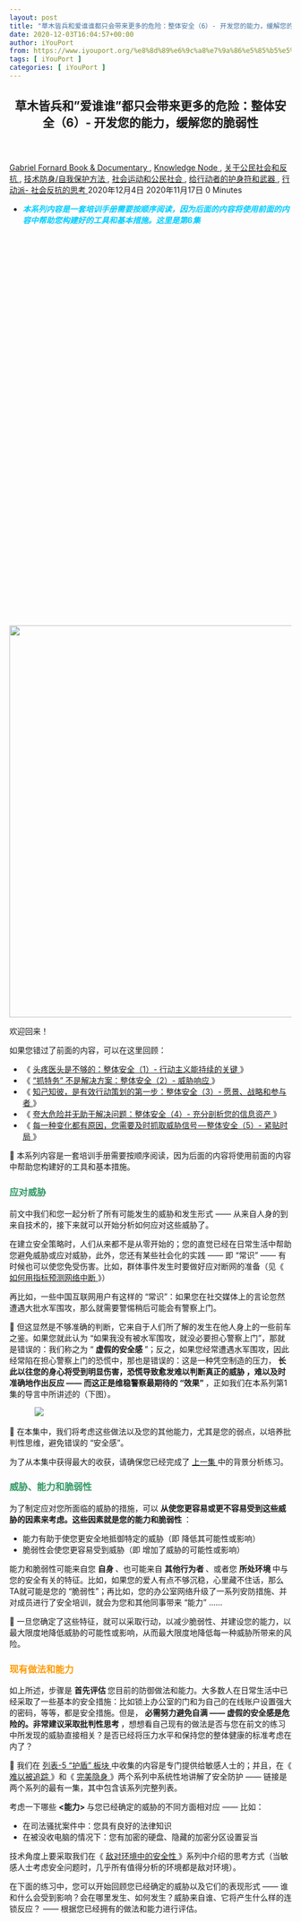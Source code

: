 ```yaml
---
layout: post
title: "草木皆兵和爱谁谁都只会带来更多的危险：整体安全（6）- 开发您的能力，缓解您的脆弱性 - iYouPort"
date: 2020-12-03T16:04:57+00:00
author: iYouPort
from: https://www.iyouport.org/%e8%8d%89%e6%9c%a8%e7%9a%86%e5%85%b5%e5%92%8c%e7%88%b1%e8%b0%81%e8%b0%81%e9%83%bd%e5%8f%aa%e4%bc%9a%e5%b8%a6%e6%9d%a5%e6%9b%b4%e5%a4%9a%e7%9a%84%e5%8d%b1%e9%99%a9%ef%bc%9a%e6%95%b4%e4%bd%93/
tags: [ iYouPort ]
categories: [ iYouPort ]
---
```


<article class="post-15431 post type-post status-publish format-standard has-post-thumbnail hentry category-book-documentary category-knowledge-node category-45 category-54 category-32 category-67 category-33 tag-activism tag-capacities tag-holistic-security tag-information tag-protest tag-resist tag-security tag-self-defense tag-threats tag-vulnerabilities" id="post-15431">
 <header class="entry-header">
  <h1 class="entry-title">
   草木皆兵和”爱谁谁”都只会带来更多的危险：整体安全（6）- 开发您的能力，缓解您的脆弱性
  </h1>
 </header>
 <div class="entry-meta">
  <span class="byline">
   <a href="https://www.iyouport.org/author/gabrielfornard/" rel="author" title="由Gabriel Fornard发布">
    Gabriel Fornard
   </a>
  </span>
  <span class="cat-links">
   <a href="https://www.iyouport.org/category/book-documentary/" rel="category tag">
    Book &amp; Documentary
   </a>
   ,
   <a href="https://www.iyouport.org/category/knowledge-node/" rel="category tag">
    Knowledge Node
   </a>
   ,
   <a href="https://www.iyouport.org/category/%e5%85%b3%e4%ba%8e%e5%85%ac%e6%b0%91%e7%a4%be%e4%bc%9a%e5%92%8c%e5%8f%8d%e6%8a%97/" rel="category tag">
    关于公民社会和反抗
   </a>
   ,
   <a href="https://www.iyouport.org/category/%e6%8a%80%e6%9c%af%e9%98%b2%e8%ba%ab-%e8%87%aa%e6%88%91%e4%bf%9d%e6%8a%a4%e6%96%b9%e6%b3%95/" rel="category tag">
    技术防身/自我保护方法
   </a>
   ,
   <a href="https://www.iyouport.org/category/%e7%a4%be%e4%bc%9a%e8%bf%90%e5%8a%a8%e5%92%8c%e5%85%ac%e6%b0%91%e7%a4%be%e4%bc%9a/" rel="category tag">
    社会运动和公民社会
   </a>
   ,
   <a href="https://www.iyouport.org/category/%e7%bb%99%e8%a1%8c%e5%8a%a8%e8%80%85%e7%9a%84%e6%8a%a4%e8%ba%ab%e7%ac%a6%e5%92%8c%e6%ad%a6%e5%99%a8/" rel="category tag">
    给行动者的护身符和武器
   </a>
   ,
   <a href="https://www.iyouport.org/category/%e8%a1%8c%e5%8a%a8%e6%b4%be-%e7%a4%be%e4%bc%9a%e5%8f%8d%e6%8a%97%e7%9a%84%e6%80%9d%e8%80%83/" rel="category tag">
    行动派- 社会反抗的思考
   </a>
  </span>
  <span class="published-on">
   <time class="entry-date published" datetime="2020-12-04T00:04:57+08:00">
    2020年12月4日
   </time>
   <time class="updated" datetime="2020-11-17T23:55:20+08:00">
    2020年11月17日
   </time>
  </span>
  <span class="word-count">
   0 Minutes
  </span>
 </div>
 <div class="entry-content">
  <ul>
   <li class="graf graf--p">
    <span style="color: #00ccff;">
     <em>
      <strong>
       本系列内容是一套培训手册需要按顺序阅读，因为后面的内容将使用前面的内容中帮助您构建好的工具和基本措施。这里是第6集
      </strong>
     </em>
    </span>
   </li>
  </ul>
  <p>
   <img alt="" class="aligncenter size-full wp-image-15432 jetpack-lazy-image" data-lazy-sizes="(max-width: 1050px) 100vw, 1050px" data-lazy-src="https://i1.wp.com/www.iyouport.org/wp-content/uploads/2020/11/1-1.jpeg?resize=1050%2C700&amp;is-pending-load=1#038;ssl=1" data-lazy-srcset="https://i1.wp.com/www.iyouport.org/wp-content/uploads/2020/11/1-1.jpeg?w=1050&amp;ssl=1 1050w, https://i1.wp.com/www.iyouport.org/wp-content/uploads/2020/11/1-1.jpeg?resize=300%2C200&amp;ssl=1 300w, https://i1.wp.com/www.iyouport.org/wp-content/uploads/2020/11/1-1.jpeg?resize=1024%2C683&amp;ssl=1 1024w, https://i1.wp.com/www.iyouport.org/wp-content/uploads/2020/11/1-1.jpeg?resize=768%2C512&amp;ssl=1 768w, https://i1.wp.com/www.iyouport.org/wp-content/uploads/2020/11/1-1.jpeg?resize=272%2C182&amp;ssl=1 272w" data-recalc-dims="1" height="700" src="https://i1.wp.com/www.iyouport.org/wp-content/uploads/2020/11/1-1.jpeg?resize=1050%2C700&amp;ssl=1" srcset="data:image/gif;base64,R0lGODlhAQABAIAAAAAAAP///yH5BAEAAAAALAAAAAABAAEAAAIBRAA7" width="1050"/>
   <noscript>
    <img alt="" class="aligncenter size-full wp-image-15432" data-recalc-dims="1" height="700" sizes="(max-width: 1050px) 100vw, 1050px" src="https://i1.wp.com/www.iyouport.org/wp-content/uploads/2020/11/1-1.jpeg?resize=1050%2C700&amp;ssl=1" srcset="https://i1.wp.com/www.iyouport.org/wp-content/uploads/2020/11/1-1.jpeg?w=1050&amp;ssl=1 1050w, https://i1.wp.com/www.iyouport.org/wp-content/uploads/2020/11/1-1.jpeg?resize=300%2C200&amp;ssl=1 300w, https://i1.wp.com/www.iyouport.org/wp-content/uploads/2020/11/1-1.jpeg?resize=1024%2C683&amp;ssl=1 1024w, https://i1.wp.com/www.iyouport.org/wp-content/uploads/2020/11/1-1.jpeg?resize=768%2C512&amp;ssl=1 768w, https://i1.wp.com/www.iyouport.org/wp-content/uploads/2020/11/1-1.jpeg?resize=272%2C182&amp;ssl=1 272w" width="1050"/>
   </noscript>
  </p>
  <p class="graf graf--p">
   欢迎回来！
  </p>
  <p class="graf graf--p">
   如果您错过了前面的内容，可以在这里回顾：
  </p>
  <ul class="postList">
   <li class="graf graf--li">
    《
    <a class="markup--anchor markup--li-anchor" data-href="https://www.iyouport.org/%e5%a4%b4%e7%96%bc%e5%8c%bb%e5%a4%b4%e6%98%af%e4%b8%8d%e5%a4%9f%e7%9a%84%ef%bc%9a%e6%95%b4%e4%bd%93%e5%ae%89%e5%85%a8%ef%bc%881%ef%bc%89-%e8%a1%8c%e5%8a%a8%e4%b8%bb%e4%b9%89%e8%83%bd%e6%8c%81/" href="https://www.iyouport.org/%e5%a4%b4%e7%96%bc%e5%8c%bb%e5%a4%b4%e6%98%af%e4%b8%8d%e5%a4%9f%e7%9a%84%ef%bc%9a%e6%95%b4%e4%bd%93%e5%ae%89%e5%85%a8%ef%bc%881%ef%bc%89-%e8%a1%8c%e5%8a%a8%e4%b8%bb%e4%b9%89%e8%83%bd%e6%8c%81/" rel="noopener noreferrer" target="_blank">
     头疼医头是不够的：整体安全（1）- 行动主义能持续的关键
    </a>
    》
   </li>
   <li class="graf graf--li">
    《
    <a class="markup--anchor markup--li-anchor" data-href="https://www.iyouport.org/%e6%8a%93%e7%89%b9%e5%8a%a1-%e4%b8%8d%e6%98%af%e8%a7%a3%e5%86%b3%e6%96%b9%e6%a1%88%ef%bc%9a%e6%95%b4%e4%bd%93%e5%ae%89%e5%85%a8%ef%bc%882%ef%bc%89-%e5%a8%81%e8%83%81%e5%93%8d%e5%ba%94/" href="https://www.iyouport.org/%e6%8a%93%e7%89%b9%e5%8a%a1-%e4%b8%8d%e6%98%af%e8%a7%a3%e5%86%b3%e6%96%b9%e6%a1%88%ef%bc%9a%e6%95%b4%e4%bd%93%e5%ae%89%e5%85%a8%ef%bc%882%ef%bc%89-%e5%a8%81%e8%83%81%e5%93%8d%e5%ba%94/" rel="noopener noreferrer" target="_blank">
     “抓特务” 不是解决方案：整体安全（2）- 威胁响应
    </a>
    》
   </li>
   <li class="graf graf--li">
    《
    <a class="markup--anchor markup--li-anchor" data-href="https://www.iyouport.org/%e7%9f%a5%e5%b7%b1%e7%9f%a5%e5%bd%bc%ef%bc%8c%e6%98%af%e6%9c%89%e6%95%88%e8%a1%8c%e5%8a%a8%e7%ad%96%e5%88%92%e7%9a%84%e7%ac%ac%e4%b8%80%e6%ad%a5%ef%bc%9a%e6%95%b4%e4%bd%93%e5%ae%89%e5%85%a8%ef%bc%883/" href="https://www.iyouport.org/%e7%9f%a5%e5%b7%b1%e7%9f%a5%e5%bd%bc%ef%bc%8c%e6%98%af%e6%9c%89%e6%95%88%e8%a1%8c%e5%8a%a8%e7%ad%96%e5%88%92%e7%9a%84%e7%ac%ac%e4%b8%80%e6%ad%a5%ef%bc%9a%e6%95%b4%e4%bd%93%e5%ae%89%e5%85%a8%ef%bc%883/" rel="noopener noreferrer" target="_blank">
     知己知彼，是有效行动策划的第一步：整体安全（3）- 愿景、战略和参与者
    </a>
    》
   </li>
   <li class="graf graf--li">
    《
    <a class="markup--anchor markup--li-anchor" data-href="https://www.iyouport.org/%e5%a4%b8%e5%a4%a7%e5%8d%b1%e9%99%a9%e5%b9%b6%e6%97%a0%e5%8a%a9%e4%ba%8e%e8%a7%a3%e5%86%b3%e9%97%ae%e9%a2%98%ef%bc%9a%e6%95%b4%e4%bd%93%e5%ae%89%e5%85%a8%ef%bc%884%ef%bc%89-%e5%85%85%e5%88%86/" href="https://www.iyouport.org/%e5%a4%b8%e5%a4%a7%e5%8d%b1%e9%99%a9%e5%b9%b6%e6%97%a0%e5%8a%a9%e4%ba%8e%e8%a7%a3%e5%86%b3%e9%97%ae%e9%a2%98%ef%bc%9a%e6%95%b4%e4%bd%93%e5%ae%89%e5%85%a8%ef%bc%884%ef%bc%89-%e5%85%85%e5%88%86/" rel="noopener noreferrer" target="_blank">
     夸大危险并无助于解决问题：整体安全（4）- 充分剖析您的信息资产
    </a>
    》
   </li>
   <li class="graf graf--li">
    《
    <a class="markup--anchor markup--li-anchor" data-href="https://www.iyouport.org/%e6%af%8f%e4%b8%80%e7%a7%8d%e5%8f%98%e5%8c%96%e9%83%bd%e6%9c%89%e5%8e%9f%e5%9b%a0%ef%bc%8c%e6%82%a8%e9%9c%80%e8%a6%81%e5%8f%8a%e6%97%b6%e6%8a%93%e5%8f%96%e5%a8%81%e8%83%81%e4%bf%a1%e5%8f%b7/" href="https://www.iyouport.org/%e6%af%8f%e4%b8%80%e7%a7%8d%e5%8f%98%e5%8c%96%e9%83%bd%e6%9c%89%e5%8e%9f%e5%9b%a0%ef%bc%8c%e6%82%a8%e9%9c%80%e8%a6%81%e5%8f%8a%e6%97%b6%e6%8a%93%e5%8f%96%e5%a8%81%e8%83%81%e4%bf%a1%e5%8f%b7/" rel="noopener noreferrer" target="_blank">
     每一种变化都有原因，您需要及时抓取威胁信号 — 整体安全（5）- 紧贴时局
    </a>
    》
   </li>
  </ul>
  <p class="graf graf--p">
   📌 本系列内容是一套培训手册需要按顺序阅读，因为后面的内容将使用前面的内容中帮助您构建好的工具和基本措施。
  </p>
  <h3 class="graf graf--p">
   <span style="color: #339966;">
    <strong class="markup--strong markup--p-strong">
     应对威胁
    </strong>
   </span>
  </h3>
  <p class="graf graf--p">
   前文中我们和您一起分析了所有可能发生的威胁和发生形式 —— 从来自人身的到来自技术的，接下来就可以开始分析如何应对这些威胁了。
  </p>
  <p class="graf graf--p">
   在建立安全策略时，人们从来都不是从零开始的；您的直觉已经在日常生活中帮助您避免威胁或应对威胁，此外，您还有某些社会化的实践 —— 即 “常识” —— 有时候也可以使您免受伤害。比如，群体事件发生时要做好应对断网的准备（见《
   <a class="markup--anchor markup--p-anchor" data-href="https://www.iyouport.org/%e5%a6%82%e4%bd%95%e7%94%a8%e6%8c%87%e6%a0%87%e9%a2%84%e6%b5%8b%e4%ba%92%e8%81%94%e7%bd%91%e4%b8%ad%e6%96%ad%ef%bc%9f%e4%b8%80%e6%97%a6%e6%96%ad%e7%bd%91%e8%bf%98%e5%8f%af%e4%bb%a5%e6%80%8e%e4%b9%88/" href="https://www.iyouport.org/%e5%a6%82%e4%bd%95%e7%94%a8%e6%8c%87%e6%a0%87%e9%a2%84%e6%b5%8b%e4%ba%92%e8%81%94%e7%bd%91%e4%b8%ad%e6%96%ad%ef%bc%9f%e4%b8%80%e6%97%a6%e6%96%ad%e7%bd%91%e8%bf%98%e5%8f%af%e4%bb%a5%e6%80%8e%e4%b9%88/" rel="noopener noreferrer" target="_blank">
    如何用指标预测网络中断
   </a>
   》）
  </p>
  <p class="graf graf--p">
   再比如，一些中国互联网用户有这样的 “常识”：如果您在社交媒体上的言论忽然遭遇大批水军围攻，那么就需要警惕稍后可能会有警察上门。
  </p>
  <p class="graf graf--p">
   📌 但这显然是不够准确的判断，它来自于人们所了解的发生在他人身上的一些前车之鉴。如果您就此认为 “如果我没有被水军围攻，就没必要担心警察上门”，那就是错误的：我们称之为 “
   <strong class="markup--strong markup--p-strong">
    虚假的安全感
   </strong>
   ”；反之，如果您经常遭遇水军围攻，因此经常陷在担心警察上门的恐慌中，那也是错误的：这是一种凭空制造的压力，
   <strong class="markup--strong markup--p-strong">
    长此以往您的身心将受到明显伤害，恐慌导致愈发难以判断真正的威胁 ，难以及时准确地作出反应 —— 而这正是维稳警察最期待的 “效果”
   </strong>
   ，正如我们在本系列第1集的导言中所讲述的（下图）。
  </p>
  <figure class="graf graf--figure">
   <img class="graf-image aligncenter jetpack-lazy-image" data-height="1136" data-image-id="1*aGylo58UtNCpTeUz8H9SMg.png" data-lazy-src="https://i2.wp.com/cdn-images-1.medium.com/max/1067/1*aGylo58UtNCpTeUz8H9SMg.png?w=1100&amp;is-pending-load=1#038;ssl=1" data-recalc-dims="1" data-width="1252" src="https://i2.wp.com/cdn-images-1.medium.com/max/1067/1*aGylo58UtNCpTeUz8H9SMg.png?w=1100&amp;ssl=1" srcset="data:image/gif;base64,R0lGODlhAQABAIAAAAAAAP///yH5BAEAAAAALAAAAAABAAEAAAIBRAA7"/>
   <noscript>
    <img class="graf-image aligncenter" data-height="1136" data-image-id="1*aGylo58UtNCpTeUz8H9SMg.png" data-recalc-dims="1" data-width="1252" src="https://i2.wp.com/cdn-images-1.medium.com/max/1067/1*aGylo58UtNCpTeUz8H9SMg.png?w=1100&amp;ssl=1"/>
   </noscript>
  </figure>
  <p class="graf graf--p">
   📌 在本集中，我们将考虑这些做法以及您的其他能力，尤其是您的弱点，以培养批判性思维，避免错误的 “安全感”。
  </p>
  <p class="graf graf--p">
   为了从本集中获得最大的收获，请确保您已经完成了
   <a class="markup--anchor markup--p-anchor" data-href="https://www.iyouport.org/%e6%af%8f%e4%b8%80%e7%a7%8d%e5%8f%98%e5%8c%96%e9%83%bd%e6%9c%89%e5%8e%9f%e5%9b%a0%ef%bc%8c%e6%82%a8%e9%9c%80%e8%a6%81%e5%8f%8a%e6%97%b6%e6%8a%93%e5%8f%96%e5%a8%81%e8%83%81%e4%bf%a1%e5%8f%b7/" href="https://www.iyouport.org/%e6%af%8f%e4%b8%80%e7%a7%8d%e5%8f%98%e5%8c%96%e9%83%bd%e6%9c%89%e5%8e%9f%e5%9b%a0%ef%bc%8c%e6%82%a8%e9%9c%80%e8%a6%81%e5%8f%8a%e6%97%b6%e6%8a%93%e5%8f%96%e5%a8%81%e8%83%81%e4%bf%a1%e5%8f%b7/" rel="noopener noreferrer" target="_blank">
    上一集
   </a>
   中的背景分析练习。
  </p>
  <h3 class="graf graf--p">
   <span style="color: #339966;">
    <strong class="markup--strong markup--p-strong">
     威胁、能力和脆弱性
    </strong>
   </span>
  </h3>
  <p class="graf graf--p">
   为了制定应对您所面临的威胁的措施，可以
   <strong class="markup--strong markup--p-strong">
    从使您更容易或更不容易受到这些威胁的因素来考虑。这些因素就是您的能力和脆弱性
   </strong>
   ：
  </p>
  <ul class="postList">
   <li class="graf graf--li">
    能力有助于使您更安全地抵御特定的威胁（即 降低其可能性或影响）
   </li>
   <li class="graf graf--li">
    脆弱性会使您更容易受到威胁（即 增加了威胁的可能性或影响）
   </li>
  </ul>
  <p class="graf graf--p">
   能力和脆弱性可能来自您
   <strong class="markup--strong markup--p-strong">
    自身
   </strong>
   、也可能来自
   <strong class="markup--strong markup--p-strong">
    其他行为者
   </strong>
   、或者您
   <strong class="markup--strong markup--p-strong">
    所处环境
   </strong>
   中与您的安全有关的特征。比如，如果您的爱人有点不够沉稳，心里藏不住话，那么TA就可能是您的 “脆弱性”；再比如，您的办公室网络升级了一系列安防措施、并对成员进行了安全培训，就会为您和其他同事带来 “能力” ……
  </p>
  <p class="graf graf--p">
   📌 一旦您确定了这些特征，就可以采取行动，以减少脆弱性、并建设您的能力，以最大限度地降低威胁的可能性或影响，从而最大限度地降低每一种威胁所带来的风险。
  </p>
  <h3 class="graf graf--p">
   <span style="color: #ff9900;">
    <strong class="markup--strong markup--p-strong">
     现有做法和能力
    </strong>
   </span>
  </h3>
  <p class="graf graf--p">
   如上所述，步骤是
   <strong class="markup--strong markup--p-strong">
    首先评估
   </strong>
   您目前的防御做法和能力。大多数人在日常生活中已经采取了一些基本的安全措施：比如锁上办公室的门和为自己的在线账户设置强大的密码，等等，都是安全措施。但是，
   <strong class="markup--strong markup--p-strong">
    必需努力避免自满 —— 虚假的安全感是危险的。非常建议采取批判性思考
   </strong>
   ，想想看自己现有的做法是否与您在前文的练习中所发现的威胁直接相关？是否已经将压力水平和保持您的整体健康的标准考虑在内了？
  </p>
  <p class="graf graf--p">
   📌 我们在
   <a class="markup--anchor markup--p-anchor" data-href="https://start.me/p/1kod2L/iyp-direct-action5" href="https://start.me/p/1kod2L/iyp-direct-action5" rel="noopener noreferrer" target="_blank">
    列表-5 “护盾” 板块
   </a>
   中收集的内容是专门提供给敏感人士的；并且，在《
   <a class="markup--anchor markup--p-anchor" data-href="https://www.iyouport.org/8%e4%b8%aa%e6%ad%a5%e9%aa%a4%e5%ae%9e%e7%8e%b0%e5%9f%ba%e6%9c%ac%e5%8c%bf%e5%90%8d%e5%ae%9e%e8%b7%b5%ef%bc%9a%e5%8f%98%e5%be%97%e9%9a%be%e4%bb%a5%e8%a2%ab%e8%bf%bd%e8%b8%aa%e7%9a%84%e7%ae%80%e5%8d%95/" href="https://www.iyouport.org/8%e4%b8%aa%e6%ad%a5%e9%aa%a4%e5%ae%9e%e7%8e%b0%e5%9f%ba%e6%9c%ac%e5%8c%bf%e5%90%8d%e5%ae%9e%e8%b7%b5%ef%bc%9a%e5%8f%98%e5%be%97%e9%9a%be%e4%bb%a5%e8%a2%ab%e8%bf%bd%e8%b8%aa%e7%9a%84%e7%ae%80%e5%8d%95/" rel="noopener noreferrer" target="_blank">
    难以被追踪
   </a>
   》和《
   <a class="markup--anchor markup--p-anchor" data-href="https://www.iyouport.org/%e5%a6%82%e4%bd%95%e5%81%9a%e5%88%b0%e5%ae%8c%e7%be%8e%e9%9a%90%e8%ba%ab%ef%bc%9a%e6%89%ab%e8%8d%a1%e5%8d%b1%e9%99%a9%e5%8c%ba%e5%9f%9f%ef%bc%887%ef%bc%89/" href="https://www.iyouport.org/%e5%a6%82%e4%bd%95%e5%81%9a%e5%88%b0%e5%ae%8c%e7%be%8e%e9%9a%90%e8%ba%ab%ef%bc%9a%e6%89%ab%e8%8d%a1%e5%8d%b1%e9%99%a9%e5%8c%ba%e5%9f%9f%ef%bc%887%ef%bc%89/" rel="noopener noreferrer" target="_blank">
    完美隐身
   </a>
   》两个系列中系统性地讲解了安全防护 —— 链接是两个系列的最有一集，其中包含该系列完整列表。
  </p>
  <p class="graf graf--p">
   考虑一下哪些
   <strong class="markup--strong markup--p-strong">
    &lt;能力&gt;
   </strong>
   与您已经确定的威胁的不同方面相对应 —— 比如：
  </p>
  <ul class="postList">
   <li class="graf graf--li">
    在司法骚扰案件中：您具有良好的法律知识
   </li>
   <li class="graf graf--li">
    在被没收电脑的情况下：您有加密的硬盘、隐藏的加密分区设置妥当
   </li>
  </ul>
  <p class="graf graf--p">
   技术角度上要采取我们在《
   <a class="markup--anchor markup--p-anchor" data-href="https://www.iyouport.org/%e4%b8%ba%e6%9c%80%e5%9d%8f%e7%9a%84%e6%83%85%e5%86%b5%e5%81%9a%e5%87%86%e5%a4%87%ef%bc%8c%e8%bf%8e%e6%8e%a5%e6%9c%80%e5%a5%bd%e7%9a%84%e7%bb%93%e6%9e%9c%ef%bc%9a%e5%9c%a8%e6%95%8c%e5%af%b9%e7%8e%af/" href="https://www.iyouport.org/%e4%b8%ba%e6%9c%80%e5%9d%8f%e7%9a%84%e6%83%85%e5%86%b5%e5%81%9a%e5%87%86%e5%a4%87%ef%bc%8c%e8%bf%8e%e6%8e%a5%e6%9c%80%e5%a5%bd%e7%9a%84%e7%bb%93%e6%9e%9c%ef%bc%9a%e5%9c%a8%e6%95%8c%e5%af%b9%e7%8e%af/" rel="noopener noreferrer" target="_blank">
    敌对环境中的安全性
   </a>
   》系列中介绍的思考方式（当敏感人士考虑安全问题时，几乎所有值得分析的环境都是敌对环境）。
  </p>
  <p class="graf graf--p">
   在下面的练习中，您可以开始回顾您已经确定的威胁以及它们的表现形式 —— 谁和什么会受到影响？会在哪里发生、如何发生？威胁来自谁、它将产生什么样的连锁反应？ —— 根据您已经拥有的做法和能力进行评估。
  </p>
  <p>
   <img alt="" class="aligncenter size-full wp-image-15433 jetpack-lazy-image" data-lazy-sizes="(max-width: 1050px) 100vw, 1050px" data-lazy-src="https://i1.wp.com/www.iyouport.org/wp-content/uploads/2020/11/2-1.jpeg?resize=1050%2C700&amp;is-pending-load=1#038;ssl=1" data-lazy-srcset="https://i1.wp.com/www.iyouport.org/wp-content/uploads/2020/11/2-1.jpeg?w=1050&amp;ssl=1 1050w, https://i1.wp.com/www.iyouport.org/wp-content/uploads/2020/11/2-1.jpeg?resize=300%2C200&amp;ssl=1 300w, https://i1.wp.com/www.iyouport.org/wp-content/uploads/2020/11/2-1.jpeg?resize=1024%2C683&amp;ssl=1 1024w, https://i1.wp.com/www.iyouport.org/wp-content/uploads/2020/11/2-1.jpeg?resize=768%2C512&amp;ssl=1 768w, https://i1.wp.com/www.iyouport.org/wp-content/uploads/2020/11/2-1.jpeg?resize=272%2C182&amp;ssl=1 272w" data-recalc-dims="1" height="700" src="https://i1.wp.com/www.iyouport.org/wp-content/uploads/2020/11/2-1.jpeg?resize=1050%2C700&amp;ssl=1" srcset="data:image/gif;base64,R0lGODlhAQABAIAAAAAAAP///yH5BAEAAAAALAAAAAABAAEAAAIBRAA7" width="1050"/>
   <noscript>
    <img alt="" class="aligncenter size-full wp-image-15433" data-recalc-dims="1" height="700" sizes="(max-width: 1050px) 100vw, 1050px" src="https://i1.wp.com/www.iyouport.org/wp-content/uploads/2020/11/2-1.jpeg?resize=1050%2C700&amp;ssl=1" srcset="https://i1.wp.com/www.iyouport.org/wp-content/uploads/2020/11/2-1.jpeg?w=1050&amp;ssl=1 1050w, https://i1.wp.com/www.iyouport.org/wp-content/uploads/2020/11/2-1.jpeg?resize=300%2C200&amp;ssl=1 300w, https://i1.wp.com/www.iyouport.org/wp-content/uploads/2020/11/2-1.jpeg?resize=1024%2C683&amp;ssl=1 1024w, https://i1.wp.com/www.iyouport.org/wp-content/uploads/2020/11/2-1.jpeg?resize=768%2C512&amp;ssl=1 768w, https://i1.wp.com/www.iyouport.org/wp-content/uploads/2020/11/2-1.jpeg?resize=272%2C182&amp;ssl=1 272w" width="1050"/>
   </noscript>
  </p>
  <h3 class="graf graf--p">
   <span style="color: #cc99ff;">
    <strong class="markup--strong markup--p-strong">
     练习
    </strong>
   </span>
  </h3>
  <p class="graf graf--p">
   在此练习中，您可以根据自己现有的安全实践和与之相关的其他能力，考虑您在
   <a class="markup--anchor markup--p-anchor" data-href="https://www.iyouport.org/%e6%af%8f%e4%b8%80%e7%a7%8d%e5%8f%98%e5%8c%96%e9%83%bd%e6%9c%89%e5%8e%9f%e5%9b%a0%ef%bc%8c%e6%82%a8%e9%9c%80%e8%a6%81%e5%8f%8a%e6%97%b6%e6%8a%93%e5%8f%96%e5%a8%81%e8%83%81%e4%bf%a1%e5%8f%b7/" href="https://www.iyouport.org/%e6%af%8f%e4%b8%80%e7%a7%8d%e5%8f%98%e5%8c%96%e9%83%bd%e6%9c%89%e5%8e%9f%e5%9b%a0%ef%bc%8c%e6%82%a8%e9%9c%80%e8%a6%81%e5%8f%8a%e6%97%b6%e6%8a%93%e5%8f%96%e5%a8%81%e8%83%81%e4%bf%a1%e5%8f%b7/" rel="noopener noreferrer" target="_blank">
    前面内容中
   </a>
   确定并认为最重要的每一种威胁。这将为您提供一个 “基准线”，您可以在此基础上进行建设和改进。
  </p>
  <p class="graf graf--p">
   对于您所确定的每一种威胁，都有一系列的问题。在这里，您可以将您现有的安全做法和能力与这些问题中的每一个问题联系起来，具体如下：
  </p>
  <p class="graf graf--p">
   <strong class="markup--strong markup--p-strong">
    谁/或什么会受到威胁？
   </strong>
   —— 在此确定有哪些能力（如果有的话）已经在保护此人或此物免受威胁。&lt;能力&gt; 的例子可以包括，比如：
  </p>
  <ul class="postList">
   <li class="graf graf--li">
    在司法骚扰案件中：您具有良好的法律知识
   </li>
   <li class="graf graf--li">
    在被没收电脑的情况下：您有加密的硬盘、隐藏的加密分区设置妥当
   </li>
  </ul>
  <p class="graf graf--p">
   <strong class="markup--strong markup--p-strong">
    威胁的背后操手是谁？
   </strong>
   —— 您是否已经有某种策略来与这个行为者接触？您是否有任何策略或资源可以阻止他们对您采取行动？如果有，是什么？如果他们以前曾对您采取过行动，您是否以某种方式做出了回应？如果有，如何回应的？如果没有，也没关系：这在帮助您找出差距时很重要。
  </p>
  <p class="graf graf--p">
   【举例】如果您的对手是政府间谍，他们正在试图从您和队友的私密交流中挖掘能把你们连锅端的情报线索，那么您能阻止他们成功的
   <strong class="markup--strong markup--p-strong">
    策略
   </strong>
   就是加密、
   <a class="markup--anchor markup--p-anchor" data-href="https://www.patreon.com/posts/zai-yan-pi-di-40044976" href="https://www.patreon.com/posts/zai-yan-pi-di-40044976" rel="noopener noreferrer" target="_blank">
    隐写术
   </a>
   、
   <a class="markup--anchor markup--p-anchor" data-href="https://www.iyouport.org/%e6%9c%80%e4%bd%8e%e7%a8%8b%e5%ba%a6%e7%9a%84%e6%8a%80%e6%9c%af%e6%80%a7%e8%8e%b7%e5%be%97%e6%9c%80%e5%a4%a7%e5%b9%85%e5%ba%a6%e7%9a%84%e5%ae%89%e5%85%a8%e6%8f%90%e5%8d%87%ef%bc%9a%e5%a6%82%e4%bd%95/" href="https://www.iyouport.org/%e6%9c%80%e4%bd%8e%e7%a8%8b%e5%ba%a6%e7%9a%84%e6%8a%80%e6%9c%af%e6%80%a7%e8%8e%b7%e5%be%97%e6%9c%80%e5%a4%a7%e5%b9%85%e5%ba%a6%e7%9a%84%e5%ae%89%e5%85%a8%e6%8f%90%e5%8d%87%ef%bc%9a%e5%a6%82%e4%bd%95/" rel="noopener noreferrer" target="_blank">
    加密卷
   </a>
   等技术；您的
   <strong class="markup--strong markup--p-strong">
    资源
   </strong>
   是对技术的熟练掌握和队友之间的密切合作；想想看您有没有曾经遭遇过类似的事？还是您听说其他人经历过？其中有什么经验教训能帮您在下一次做得更好？总结它们。
  </p>
  <p class="graf graf--p">
   <strong class="markup--strong markup--p-strong">
    攻击者会怎么做？
   </strong>
   —— 他们需要哪些信息来进行攻击？您是否采取了任何信息保护措施或反监视做法，以防止这些信息落入攻击者手中？
  </p>
  <p class="graf graf--p">
   【举例】如上面例子，攻击者首先要知道您和队友的真实身份，才能对你们采取行动。如果您是活动家，是站在前台的人，您可能难以采取假名身份，但您的队友是行动者，成败更多取决于他们。于是，如果您的队友采取的假身份，那么即便攻击者的入侵拿到了你们的私密对话，他们也不知道行动者的真实身份，就无法做到在行动之前扼杀它。您所要做的就是，避免让攻击者了解到与您合作的人的真实身份。您的组织中应该对此做好安全培训。
  </p>
  <p class="graf graf--p">
   <strong class="markup--strong markup--p-strong">
    在哪里？
   </strong>
   —— 攻击者需要怎样接近您或进入您的财产？您如何保护自己周围的物理空间（如 建筑物、车辆、电子设备、私人财产等）？例如，在危险的环境中，您有哪些 “常识性” 的做法可以保障自己的人身安全？
  </p>
  <p class="graf graf--p">
   【举例】一些中国朋友曾经讲述过一个在警察敲门前的 “终极做法”，即 准备一堆强磁铁，将电脑和磁铁包在一起，塞到妥当的地方。这就是常识性的做法。但无法保证这样做能完全
   <a class="markup--anchor markup--p-anchor" data-href="https://www.iyouport.org/%e8%ae%a9%e6%94%bf%e5%ba%9c%e6%9c%ba%e6%9e%84%e4%bb%8e%e6%82%a8%e4%bd%bf%e7%94%a8%e7%9a%84%e5%ba%94%e7%94%a8%e7%a8%8b%e5%ba%8f%e4%b8%ad%e6%8f%90%e5%8f%96%e5%a4%a7%e9%87%8f%e6%95%b0%e6%8d%ae%e7%9a%84/" href="https://www.iyouport.org/%e8%ae%a9%e6%94%bf%e5%ba%9c%e6%9c%ba%e6%9e%84%e4%bb%8e%e6%82%a8%e4%bd%bf%e7%94%a8%e7%9a%84%e5%ba%94%e7%94%a8%e7%a8%8b%e5%ba%8f%e4%b8%ad%e6%8f%90%e5%8f%96%e5%a4%a7%e9%87%8f%e6%95%b0%e6%8d%ae%e7%9a%84/" rel="noopener noreferrer" target="_blank">
    避免取证软件
   </a>
   ，反而会显得您 “很可疑”，警察会因此脑补出很多秘密。所以加密分区的方法将更好，
   <a class="markup--anchor markup--p-anchor" data-href="https://www.iyouport.org/%e6%9c%80%e4%bd%8e%e7%a8%8b%e5%ba%a6%e7%9a%84%e6%8a%80%e6%9c%af%e6%80%a7%e8%8e%b7%e5%be%97%e6%9c%80%e5%a4%a7%e5%b9%85%e5%ba%a6%e7%9a%84%e5%ae%89%e5%85%a8%e6%8f%90%e5%8d%87%ef%bc%9a%e5%a6%82%e4%bd%95/" href="https://www.iyouport.org/%e6%9c%80%e4%bd%8e%e7%a8%8b%e5%ba%a6%e7%9a%84%e6%8a%80%e6%9c%af%e6%80%a7%e8%8e%b7%e5%be%97%e6%9c%80%e5%a4%a7%e5%b9%85%e5%ba%a6%e7%9a%84%e5%ae%89%e5%85%a8%e6%8f%90%e5%8d%87%ef%bc%9a%e5%a6%82%e4%bd%95/" rel="noopener noreferrer" target="_blank">
    在这里
   </a>
   。
  </p>
  <p class="graf graf--p">
   <strong class="markup--strong markup--p-strong">
    心理、情感和健康策略 ——
   </strong>
   包括为应对这一威胁而采取的任何做法：您是否有任何有助于减轻压力、疲惫等心理威胁的做法、并提高可能有助于应对这一威胁的心态和意识？
  </p>
  <p class="graf graf--p">
   如前文所述，
   <strong class="markup--strong markup--p-strong">
    只有
   </strong>
   当您能保持精力和敏锐度的时候，才更容易发现并有效应对威胁带来的挑战。
  </p>
  <p class="graf graf--p">
   📌 在可能的情况下，试着考虑这些方面相对于您所确定的每一个威胁。如果您想不出一个或多个问题的答案，那也没关系：这意味着您发现了一个有待填补的缺口。
  </p>
  <p class="graf graf--p">
   您将在后面的练习中考虑这些差距，并利用这些差距来确定您需要哪些新的资源和做法。
  </p>
  <h3 class="graf graf--p">
   <strong class="markup--strong markup--p-strong">
    备注和技巧 ——
   </strong>
  </h3>
  <p class="graf graf--p">
   请注意：对于您给出的每一个答案，都要考虑这种做法或能力是否积极。您是如何知道的？
   <strong class="markup--strong markup--p-strong">
    如果您错误地认为现有的做法可以保护您的安全，就会有一种制造虚假安全感的危险
   </strong>
   。
  </p>
  <p class="graf graf--p">
   如果您对某件事情不确定，不妨花点时间好好想一想，和您的同事或值得信赖的朋友谈谈，以便获得新的看法。
  </p>
  <p>
   <img alt="" class="aligncenter size-full wp-image-15434 jetpack-lazy-image" data-lazy-sizes="(max-width: 1050px) 100vw, 1050px" data-lazy-src="https://i0.wp.com/www.iyouport.org/wp-content/uploads/2020/11/3-1.jpeg?resize=1050%2C700&amp;is-pending-load=1#038;ssl=1" data-lazy-srcset="https://i0.wp.com/www.iyouport.org/wp-content/uploads/2020/11/3-1.jpeg?w=1050&amp;ssl=1 1050w, https://i0.wp.com/www.iyouport.org/wp-content/uploads/2020/11/3-1.jpeg?resize=300%2C200&amp;ssl=1 300w, https://i0.wp.com/www.iyouport.org/wp-content/uploads/2020/11/3-1.jpeg?resize=1024%2C683&amp;ssl=1 1024w, https://i0.wp.com/www.iyouport.org/wp-content/uploads/2020/11/3-1.jpeg?resize=768%2C512&amp;ssl=1 768w, https://i0.wp.com/www.iyouport.org/wp-content/uploads/2020/11/3-1.jpeg?resize=272%2C182&amp;ssl=1 272w" data-recalc-dims="1" height="700" src="https://i0.wp.com/www.iyouport.org/wp-content/uploads/2020/11/3-1.jpeg?resize=1050%2C700&amp;ssl=1" srcset="data:image/gif;base64,R0lGODlhAQABAIAAAAAAAP///yH5BAEAAAAALAAAAAABAAEAAAIBRAA7" width="1050"/>
   <noscript>
    <img alt="" class="aligncenter size-full wp-image-15434" data-recalc-dims="1" height="700" sizes="(max-width: 1050px) 100vw, 1050px" src="https://i0.wp.com/www.iyouport.org/wp-content/uploads/2020/11/3-1.jpeg?resize=1050%2C700&amp;ssl=1" srcset="https://i0.wp.com/www.iyouport.org/wp-content/uploads/2020/11/3-1.jpeg?w=1050&amp;ssl=1 1050w, https://i0.wp.com/www.iyouport.org/wp-content/uploads/2020/11/3-1.jpeg?resize=300%2C200&amp;ssl=1 300w, https://i0.wp.com/www.iyouport.org/wp-content/uploads/2020/11/3-1.jpeg?resize=1024%2C683&amp;ssl=1 1024w, https://i0.wp.com/www.iyouport.org/wp-content/uploads/2020/11/3-1.jpeg?resize=768%2C512&amp;ssl=1 768w, https://i0.wp.com/www.iyouport.org/wp-content/uploads/2020/11/3-1.jpeg?resize=272%2C182&amp;ssl=1 272w" width="1050"/>
   </noscript>
  </p>
  <h3 class="graf graf--p">
   <span style="color: #ff9900;">
    <strong class="markup--strong markup--p-strong">
     找出差距和漏洞
    </strong>
   </span>
  </h3>
  <p class="graf graf--p">
   下一步要从一个稍微困难的问题开始。还有哪些差距可能使您容易受到这些威胁？您的哪些无益的心态或缺乏足够的知识或技能是您的 &lt;弱点&gt;？
  </p>
  <p class="graf graf--p">
   考虑和确定自己的弱点在情感上可能是一个艰难的过程。然而，
   <strong class="markup--strong markup--p-strong">
    这种洞察力将有助于您更准确地确定自己需要建立的新资源和技能，以改善安全性。
   </strong>
  </p>
  <p class="graf graf--p">
   在思考这个问题时，请记住，如果缺乏足够的信息，或承受压力、恐惧和创伤，可能会导致您产生毫无根据的恐惧或未认识到的威胁。
  </p>
  <p class="graf graf--p">
   📌 您必须努力在掌握信息和过度思考之间取得平衡！可以采取一些步骤，通过小组讨论、或与值得信赖的盟友和朋友交谈，来检查自己的看法。
  </p>
  <p class="graf graf--p">
   根据您在前面练习中的分析，可以反思自己所知道的有关自己所面临的威胁的细节，以及预防或减轻这些威胁的现有做法。
  </p>
  <p class="graf graf--p">
   下面的练习旨在帮助您找出自己与每种威胁有关的 &lt;差距和弱点&gt;。
  </p>
  <h3 class="graf graf--p">
   <span style="color: #cc99ff;">
    <strong class="markup--strong markup--p-strong">
     练习
    </strong>
   </span>
  </h3>
  <p class="graf graf--p">
   在此练习中，您可以根据您现有的安全实践中的差距和您的弱点，考虑您在前文练习中确定并优先考虑的每一种威胁。
   <strong class="markup--strong markup--p-strong">
    这将使您更清楚地了解自己需要在哪些方面开始建设新的能力。
   </strong>
  </p>
  <p class="graf graf--p">
   准备好笔和纸或其他书写材料。
  </p>
  <p class="graf graf--p">
   再一次，使用您在前文练习中确定的威胁列表，以及在上面练习中确定的现有能力和做法。
  </p>
  <p class="graf graf--p">
   在这里，您可以尝试确定自己现有实践中的差距和您的弱点，与您之前回答的每个问题相关。
  </p>
  <p class="graf graf--p">
   请考虑以下问题：
  </p>
  <p class="graf graf--p">
   谁/或什么受到威胁？—— 在此确定存在哪些差距或弱点（如果有的话）会使这个人或事物更容易受到威胁。
  </p>
  <p class="graf graf--p">
   【举例】脆弱性可能包括：
  </p>
  <ul class="postList">
   <li class="graf graf--li">
    在遭遇司法骚扰的情况下，一个人没有多少法律知识
   </li>
   <li class="graf graf--li">
    在被没收电脑的情况下，没有密码的硬盘，或没有加密
   </li>
  </ul>
  <p class="graf graf--p">
   <strong class="markup--strong markup--p-strong">
    谁是威胁的幕后黑手？
   </strong>
   —— 也就是您的对手是谁？您在影响这个行为者的能力方面存在哪些弱点或差距？例如，如果没有办法直接与这个对手接触，使其接受您的工作、或阻止他们发起攻击，这可以被认为是一个
   <strong class="markup--strong markup--p-strong">
    差距
   </strong>
   。
  </p>
  <p class="graf graf--p">
   <strong class="markup--strong markup--p-strong">
    这些威胁行为者会怎么做？——
   </strong>
   他们进行攻击所需的信息是什么？您在处理与自己的工作有关的信息的方式上是否有任何漏洞可能会助长这种威胁或使其更具破坏性？
  </p>
  <p class="graf graf--p">
   <strong class="markup--strong markup--p-strong">
    漏洞在哪里 ——
   </strong>
   您周围的物理空间（如建筑物、车辆、电子设备、私人财产等）的哪些方面使这种威胁更有可能发生或更具破坏性？例如，在办公室遭到警方突袭和被盗窃的情况下，门锁不牢固就是一个
   <strong class="markup--strong markup--p-strong">
    弱点
   </strong>
   。
  </p>
  <p class="graf graf--p">
   <strong class="markup--strong markup--p-strong">
    心理、情感和健康方面的考虑 ——
   </strong>
   在这一威胁的背景下，压力、疲劳等会对您产生什么影响？在您的健康实践中存在哪些
   <strong class="markup--strong markup--p-strong">
    差距或弱点
   </strong>
   ，可能使这一威胁更有可能发生或更具破坏性？就如疲劳驾驶容易翻车，一样的道理。您需要对自己有清楚的了解，基于您通过
   <a class="markup--anchor markup--p-anchor" data-href="https://www.iyouport.org/%e6%af%8f%e4%b8%80%e7%a7%8d%e5%8f%98%e5%8c%96%e9%83%bd%e6%9c%89%e5%8e%9f%e5%9b%a0%ef%bc%8c%e6%82%a8%e9%9c%80%e8%a6%81%e5%8f%8a%e6%97%b6%e6%8a%93%e5%8f%96%e5%a8%81%e8%83%81%e4%bf%a1%e5%8f%b7/" href="https://www.iyouport.org/%e6%af%8f%e4%b8%80%e7%a7%8d%e5%8f%98%e5%8c%96%e9%83%bd%e6%9c%89%e5%8e%9f%e5%9b%a0%ef%bc%8c%e6%82%a8%e9%9c%80%e8%a6%81%e5%8f%8a%e6%97%b6%e6%8a%93%e5%8f%96%e5%a8%81%e8%83%81%e4%bf%a1%e5%8f%b7/" rel="noopener noreferrer" target="_blank">
    前面章节中的练习
   </a>
   得出的答案。
  </p>
  <p class="graf graf--p">
   尽可能改善您找到的一切弱点。
  </p>
  <p>
   <img alt="" class="aligncenter size-full wp-image-15435 jetpack-lazy-image" data-lazy-sizes="(max-width: 1051px) 100vw, 1051px" data-lazy-src="https://i0.wp.com/www.iyouport.org/wp-content/uploads/2020/11/4-1.jpeg?resize=1051%2C701&amp;is-pending-load=1#038;ssl=1" data-lazy-srcset="https://i0.wp.com/www.iyouport.org/wp-content/uploads/2020/11/4-1.jpeg?w=1051&amp;ssl=1 1051w, https://i0.wp.com/www.iyouport.org/wp-content/uploads/2020/11/4-1.jpeg?resize=300%2C200&amp;ssl=1 300w, https://i0.wp.com/www.iyouport.org/wp-content/uploads/2020/11/4-1.jpeg?resize=1024%2C683&amp;ssl=1 1024w, https://i0.wp.com/www.iyouport.org/wp-content/uploads/2020/11/4-1.jpeg?resize=768%2C512&amp;ssl=1 768w, https://i0.wp.com/www.iyouport.org/wp-content/uploads/2020/11/4-1.jpeg?resize=272%2C182&amp;ssl=1 272w" data-recalc-dims="1" height="701" src="https://i0.wp.com/www.iyouport.org/wp-content/uploads/2020/11/4-1.jpeg?resize=1051%2C701&amp;ssl=1" srcset="data:image/gif;base64,R0lGODlhAQABAIAAAAAAAP///yH5BAEAAAAALAAAAAABAAEAAAIBRAA7" width="1051"/>
   <noscript>
    <img alt="" class="aligncenter size-full wp-image-15435" data-recalc-dims="1" height="701" sizes="(max-width: 1051px) 100vw, 1051px" src="https://i0.wp.com/www.iyouport.org/wp-content/uploads/2020/11/4-1.jpeg?resize=1051%2C701&amp;ssl=1" srcset="https://i0.wp.com/www.iyouport.org/wp-content/uploads/2020/11/4-1.jpeg?w=1051&amp;ssl=1 1051w, https://i0.wp.com/www.iyouport.org/wp-content/uploads/2020/11/4-1.jpeg?resize=300%2C200&amp;ssl=1 300w, https://i0.wp.com/www.iyouport.org/wp-content/uploads/2020/11/4-1.jpeg?resize=1024%2C683&amp;ssl=1 1024w, https://i0.wp.com/www.iyouport.org/wp-content/uploads/2020/11/4-1.jpeg?resize=768%2C512&amp;ssl=1 768w, https://i0.wp.com/www.iyouport.org/wp-content/uploads/2020/11/4-1.jpeg?resize=272%2C182&amp;ssl=1 272w" width="1051"/>
   </noscript>
  </p>
  <h3 class="graf graf--p">
   <span style="color: #ff9900;">
    <strong class="markup--strong markup--p-strong">
     识别新能力
    </strong>
   </span>
  </h3>
  <p class="graf graf--p">
   到目前为止，您应该对自己所面临的威胁、自己相对于每一种威胁的能力和脆弱性，以及您的做法中存在的一些差距和改进的余地，有了很好的了解。
   <strong class="markup--strong markup--p-strong">
    这些差距正是您可以考虑建立新能力的地方
   </strong>
   。这些新的能力首先应该与您在上一次练习中发现的差距和弱点相对应。
  </p>
  <h3 class="graf graf--p">
   <span style="color: #cc99ff;">
    <strong class="markup--strong markup--p-strong">
     练习
    </strong>
   </span>
  </h3>
  <p class="graf graf--p">
   在本练习中，您可以考虑在前面练习中确定和优先考虑的每种威胁，您的能力和脆弱性，以识别需要建立的新能力，以维持自己的生活。
  </p>
  <p class="graf graf--p">
   📌 在这里，您将尝试大胆构想
   <strong class="markup--strong markup--p-strong">
    您想要建立的新能力
   </strong>
   。考虑以下问题，可能有助于您确定这些能力：
  </p>
  <p class="graf graf--p">
   <strong class="markup--strong markup--p-strong">
    谁/或什么受到威胁？
   </strong>
   —— 受威胁的人应该建立哪些新的能力，以减少已查明的威胁的可能性或影响？
  </p>
  <p class="graf graf--p">
   <strong class="markup--strong markup--p-strong">
    威胁的背后推手是什么人？
   </strong>
   —— 您可以如何尝试影响这些识别出的威胁背后的人或机构的成本效益分析？比如，当您的防护措施令对手不得不采用
   <a class="markup--anchor markup--p-anchor" data-href="https://www.patreon.com/posts/quan-shi-jie-zui-38139678" href="https://www.patreon.com/posts/quan-shi-jie-zui-38139678" rel="noopener noreferrer" target="_blank">
    以色列那种几百万美元的间谍软件
   </a>
   才能对您下手时，他们就需要三思一下了。
  </p>
  <p class="graf graf--p">
   想想看，
   <strong class="markup--strong markup--p-strong">
    您有什么办法可以提高对手对您工作的容忍度或接受度，或者阻止他们对您采取行动？
   </strong>
  </p>
  <p class="graf graf--p">
   📌 就如我们在《完美隐身》系列中介绍过的思考方式：没错，世上并没有百分百的安全，威胁行为者更多拼的是财力和实力，于是
   <strong class="markup--strong markup--p-strong">
    您需要做的就是最大程度上增加他们攻击您的成本，耗尽他们的财力和精力，您就赢了
   </strong>
   。
  </p>
  <p class="graf graf--p">
   <strong class="markup--strong markup--p-strong">
    攻击者会怎么做？
   </strong>
   —— 哪些信息是他们进行攻击所必需的？如何进一步保护工作中的敏感信息，防止其落入坏人手中？
  </p>
  <p class="graf graf--p">
   <strong class="markup--strong markup--p-strong">
    在什么地方
   </strong>
   —— 如何提高您周围物理空间（如建筑物、车辆、电子设备、私人财产）的安全能力，以降低某种威胁的可能性或破坏性？
  </p>
  <p class="graf graf--p">
   <strong class="markup--strong markup--p-strong">
    心理、情感和健康方面的考虑
   </strong>
   —— 在这一威胁的背景下，您可以采取哪些做法来减少压力和疲劳，以便
   <strong class="markup--strong markup--p-strong">
    更清楚地认识到
   </strong>
   这一威胁、并作出更有创造性的反应？给攻击者以措手不及。
  </p>
  <p class="graf graf--p">
   在接下来的内容中我们将探索有关如何在整体安全策略中开发和实施新能力的动力。
  </p>
  <p class="graf graf--p">
   📌 定义一个全面的安全战略与简单地采取临时或即兴的方法来保护安全，有很大的不同。您对威胁的许多本能反应或临时性安全协议，也许能保证您的安全，但其中一些不一定有效，甚至还可能是有害的。
  </p>
  <p class="graf graf--p">
   现在，您已经开始通过前面练习中确认的新战术和能力来更新您的安全战略。这些应与维持和扩大您作为人权维护者工作的社会政治 “空间” 的总体战略有关；这一概念将在下文中阐述。
  </p>
  <h3 class="graf graf--p">
   <span style="color: #339966;">
    <strong class="markup--strong markup--p-strong">
     安全策略：为您的敏感工作留出空间
    </strong>
   </span>
  </h3>
  <p class="graf graf--p">
   📌 有效的安全战略和计划
   <strong class="markup--strong markup--p-strong">
    必须符合
   </strong>
   您开展反抗工作的具体政治、经济、社会、技术、法律和环境背景。
  </p>
  <p class="graf graf--p">
   如
   <a class="markup--anchor markup--p-anchor" data-href="https://www.iyouport.org/%e7%9f%a5%e5%b7%b1%e7%9f%a5%e5%bd%bc%ef%bc%8c%e6%98%af%e6%9c%89%e6%95%88%e8%a1%8c%e5%8a%a8%e7%ad%96%e5%88%92%e7%9a%84%e7%ac%ac%e4%b8%80%e6%ad%a5%ef%bc%9a%e6%95%b4%e4%bd%93%e5%ae%89%e5%85%a8%ef%bc%883/" href="https://www.iyouport.org/%e7%9f%a5%e5%b7%b1%e7%9f%a5%e5%bd%bc%ef%bc%8c%e6%98%af%e6%9c%89%e6%95%88%e8%a1%8c%e5%8a%a8%e7%ad%96%e5%88%92%e7%9a%84%e7%ac%ac%e4%b8%80%e6%ad%a5%ef%bc%9a%e6%95%b4%e4%bd%93%e5%ae%89%e5%85%a8%ef%bc%883/" rel="noopener noreferrer" target="_blank">
    前文所述
   </a>
   ，政治威胁来自其他行为者，这些对手的利益可能会受到您的工作的影响，因此他们打算封锁您开展工作的社会和政治空间。安全策略可以帮助您确定对手接触的策略，以维持或扩大这个空间。
  </p>
  <p class="graf graf--p">
   思考三大类型的安全战略是有用的：
  </p>
  <p class="graf graf--p">
   1、
   <strong class="markup--strong markup--p-strong">
    接受战略
   </strong>
   涉及与其他行为者 —— 盟友、中立方和反对者 —— 接触，以促进社会对您的反抗活动的容忍、接受度和最终的支持。这通常是通过宣传、运动、交涉和教育活动进行的。
  </p>
  <p class="graf graf--p">
   2、
   <strong class="markup--strong markup--p-strong">
    保护战略
   </strong>
   强调学习或实施新的方法和做法，重点是捍卫您的工作空间。这也可能意味着利用您的盟友的力量来进行保护 —— 合作很重要，并弥补您现有安全做法中的不足。
  </p>
  <p class="graf graf--p">
   3、
   <strong class="markup--strong markup--p-strong">
    威慑战略
   </strong>
   的重点是提高对手攻击您或您的工作的成本 —— 无论是金钱成本、名誉成本还是其他成本。这些战略在很大程度上还取决于宣传、运动、交涉和教育活动，并要求您有一个
   <strong class="markup--strong markup--p-strong">
    完善的威胁行为体图谱
   </strong>
   ，以便知道哪些盟友可以帮助提高攻击您的成本。这就是在前面内容中完成的部分。
  </p>
  <figure class="graf graf--figure">
   <img class="graf-image aligncenter jetpack-lazy-image" data-height="595" data-image-id="0*jN3UgFv3S-q7hAof.png" data-lazy-src="https://i0.wp.com/cdn-images-1.medium.com/max/1067/0*jN3UgFv3S-q7hAof.png?w=1100&amp;is-pending-load=1#038;ssl=1" data-recalc-dims="1" data-width="732" src="https://i0.wp.com/cdn-images-1.medium.com/max/1067/0*jN3UgFv3S-q7hAof.png?w=1100&amp;ssl=1" srcset="data:image/gif;base64,R0lGODlhAQABAIAAAAAAAP///yH5BAEAAAAALAAAAAABAAEAAAIBRAA7"/>
   <noscript>
    <img class="graf-image aligncenter" data-height="595" data-image-id="0*jN3UgFv3S-q7hAof.png" data-recalc-dims="1" data-width="732" src="https://i0.wp.com/cdn-images-1.medium.com/max/1067/0*jN3UgFv3S-q7hAof.png?w=1100&amp;ssl=1"/>
   </noscript>
  </figure>
  <p class="graf graf--p">
   许多安全战略和计划将包括属于上述两类或所有三类的活动：当然，这取决于您所确定的背景和威胁。
  </p>
  <p class="graf graf--p">
   试着完成以下练习，将您想建立的能力（在上面练习中确定的东西）与最适合您工作的战略目标相匹配。
  </p>
  <h3 class="graf graf--p">
   <span style="color: #cc99ff;">
    <strong class="markup--strong markup--p-strong">
     练习
    </strong>
   </span>
  </h3>
  <p class="graf graf--p">
   在这一练习中，您可以进一步发展您所确定的提高安全的必要新能力。
   <strong class="markup--strong markup--p-strong">
    从接受、威慑和保护战略的角度来考虑这些能力，将有助于您了解自己的总体安全战略，并帮助您想出更多的策略以进行发展
   </strong>
   。
  </p>
  <p class="graf graf--p">
   如果您想写下练习的结果，可以考虑使用下面这样的格式：
  </p>
  <figure class="graf graf--figure">
   <img class="graf-image aligncenter jetpack-lazy-image" data-height="1120" data-image-id="1*gfDTr-DKw5boZYBSmx7Eug.png" data-lazy-src="https://i1.wp.com/cdn-images-1.medium.com/max/1067/1*gfDTr-DKw5boZYBSmx7Eug.png?w=1100&amp;is-pending-load=1#038;ssl=1" data-recalc-dims="1" data-width="2286" src="https://i1.wp.com/cdn-images-1.medium.com/max/1067/1*gfDTr-DKw5boZYBSmx7Eug.png?w=1100&amp;ssl=1" srcset="data:image/gif;base64,R0lGODlhAQABAIAAAAAAAP///yH5BAEAAAAALAAAAAABAAEAAAIBRAA7"/>
   <noscript>
    <img class="graf-image aligncenter" data-height="1120" data-image-id="1*gfDTr-DKw5boZYBSmx7Eug.png" data-recalc-dims="1" data-width="2286" src="https://i1.wp.com/cdn-images-1.medium.com/max/1067/1*gfDTr-DKw5boZYBSmx7Eug.png?w=1100&amp;ssl=1"/>
   </noscript>
  </figure>
  <p class="graf graf--p">
   步骤1：查看您在上一练习中确定的&lt;准备新构建的能力&gt;。考虑它们是否是：
  </p>
  <ul class="postList">
   <li class="graf graf--li">
    一个有效的招数？
   </li>
   <li class="graf graf--li">
    威慑战术？
   </li>
   <li class="graf graf--li">
    护身符？
   </li>
   <li class="graf graf--li">
    还是上述各项的结合
   </li>
  </ul>
  <p class="graf graf--p">
   步骤2：现在，针对每种威胁，考虑可以采用的其他新策略，以便：
  </p>
  <ul class="postList">
   <li class="graf graf--li">
    提高对手或社会对您的工作的容忍度和接受度
   </li>
   <li class="graf graf--li">
    通过提高攻击成本来阻止对手对您采取行动
   </li>
   <li class="graf graf--li">
    保护自己免受威胁，并更有效地应对威胁
   </li>
  </ul>
  <p class="graf graf--p">
   继续使用您提出的新想法来扩展这个新能力的列表。
  </p>
  <p class="graf graf--p">
   步骤3：对于已确定的每种新能力，请考虑您将需要使用的资源（财务和物质）以建立这些能力。
  </p>
  <p>
   <img alt="" class="aligncenter size-full wp-image-15436 jetpack-lazy-image" data-lazy-sizes="(max-width: 1050px) 100vw, 1050px" data-lazy-src="https://i0.wp.com/www.iyouport.org/wp-content/uploads/2020/11/5.jpeg?resize=1050%2C700&amp;is-pending-load=1#038;ssl=1" data-lazy-srcset="https://i0.wp.com/www.iyouport.org/wp-content/uploads/2020/11/5.jpeg?w=1050&amp;ssl=1 1050w, https://i0.wp.com/www.iyouport.org/wp-content/uploads/2020/11/5.jpeg?resize=300%2C200&amp;ssl=1 300w, https://i0.wp.com/www.iyouport.org/wp-content/uploads/2020/11/5.jpeg?resize=1024%2C683&amp;ssl=1 1024w, https://i0.wp.com/www.iyouport.org/wp-content/uploads/2020/11/5.jpeg?resize=768%2C512&amp;ssl=1 768w, https://i0.wp.com/www.iyouport.org/wp-content/uploads/2020/11/5.jpeg?resize=272%2C182&amp;ssl=1 272w" data-recalc-dims="1" height="700" src="https://i0.wp.com/www.iyouport.org/wp-content/uploads/2020/11/5.jpeg?resize=1050%2C700&amp;ssl=1" srcset="data:image/gif;base64,R0lGODlhAQABAIAAAAAAAP///yH5BAEAAAAALAAAAAABAAEAAAIBRAA7" width="1050"/>
   <noscript>
    <img alt="" class="aligncenter size-full wp-image-15436" data-recalc-dims="1" height="700" sizes="(max-width: 1050px) 100vw, 1050px" src="https://i0.wp.com/www.iyouport.org/wp-content/uploads/2020/11/5.jpeg?resize=1050%2C700&amp;ssl=1" srcset="https://i0.wp.com/www.iyouport.org/wp-content/uploads/2020/11/5.jpeg?w=1050&amp;ssl=1 1050w, https://i0.wp.com/www.iyouport.org/wp-content/uploads/2020/11/5.jpeg?resize=300%2C200&amp;ssl=1 300w, https://i0.wp.com/www.iyouport.org/wp-content/uploads/2020/11/5.jpeg?resize=1024%2C683&amp;ssl=1 1024w, https://i0.wp.com/www.iyouport.org/wp-content/uploads/2020/11/5.jpeg?resize=768%2C512&amp;ssl=1 768w, https://i0.wp.com/www.iyouport.org/wp-content/uploads/2020/11/5.jpeg?resize=272%2C182&amp;ssl=1 272w" width="1050"/>
   </noscript>
  </p>
  <h3 class="graf graf--p">
   <span style="color: #ff9900;">
    <strong class="markup--strong markup--p-strong">
     能力建设和外部资源
    </strong>
   </span>
  </h3>
  <p class="graf graf--p">
   一旦您确定了按照上述总体战略解决安全方面的差距和脆弱性的方法，就可能需要进行某种形式的能力建设了。这可能意味着学习一种新的技能，也可能需要长期改变您的工作方式。
  </p>
  <p class="graf graf--p">
   考虑以下有助于促进行为改变的因素：
  </p>
  <p class="graf graf--p">
   <strong class="markup--strong markup--p-strong">
    1、福祉
   </strong>
   ：不仅意味着敏感人士的身心处于可以积极学习的条件下，而且还包括，拥有足够的时间和安全的学习空间。
  </p>
  <p class="graf graf--p">
   <strong class="markup--strong markup--p-strong">
    2、态度
   </strong>
   ：您在多大程度上认为这一学习过程是有价值的、有用的和合乎逻辑的？📌 请记住，态度是主观的，可能会受到压力、恐惧和创伤经历的不利影响。
  </p>
  <p class="graf graf--p">
   <strong class="markup--strong markup--p-strong">
    3、知识
   </strong>
   ：对您所处的政治、经济、社会、技术、法律和环境背景的深刻理解，使您能拥有建立新能力的坚实基础。
  </p>
  <p class="graf graf--p">
   <strong class="markup--strong markup--p-strong">
    4、技能：
   </strong>
   您能够参与和操控环境的核心。这些技能可能包括身体健康和自我照护、政治动员的技能、使用加密技术的技能，以及更多。
  </p>
  <p class="graf graf--p">
   <strong class="markup--strong markup--p-strong">
    5、资源：
   </strong>
   在很大程度上影响着您改善上述要素的程度。想一想您和您的同事可以利用的
   <strong class="markup--strong markup--p-strong">
    任何资源
   </strong>
   ，以及在必要时如何获得其他资源以进行能力建设。
  </p>
  <p class="graf graf--p">
   IYP致力于成为您的资源。您甚至不需要让我们知道您在使用IYP作为资源。您可以在本系列这一培训材料的基础上尽情发挥，以满足您和团队的现实需求。
  </p>
  <h3 class="graf graf--p">
   <span style="color: #ff9900;">
    <strong class="markup--strong markup--p-strong">
     外部培训和顾问
    </strong>
   </span>
  </h3>
  <p class="graf graf--p">
   培训和外部顾问在帮助组织和网络制定安全计划和技能方面往往非常有用。IYP提供的培训材料都是免费的，但如果您需要现场培训和实操，那可能会比较贵；如果您的组织內部沒有人能提供相同技能或培訓，依旧值得作出这样的預算。
  </p>
  <p class="graf graf--p">
   📌 最好的顾问会针对您自己的安全情况赋予您权力，
   <strong class="markup--strong markup--p-strong">
    而不是
   </strong>
   为您提供所谓的「快速解决方案」！利用他们来培训您认为与您的活动相关的工具和策略，并弥补您现有安全策略的不足。
  </p>
  <p class="graf graf--p">
   请注意，外部顾问
   <strong class="markup--strong markup--p-strong">
    不应该
   </strong>
   在没有组织成员参与的情况下，对您的机构的安全实务进行分析，
   <strong class="markup--strong markup--p-strong">
    也不应
   </strong>
   替您作出改变或决策。
  </p>
  <h3 class="graf graf--p">
   <span style="color: #ff9900;">
    <strong class="markup--strong markup--p-strong">
     选择培训或培训师
    </strong>
   </span>
  </h3>
  <p class="graf graf--p">
   朋友、和您一起从事敏感政治工作的同事、值得信赖的国际组织，都是选择安全问题培训的良好建议来源。
  </p>
  <p class="graf graf--p">
   📌 试着对您期望学到的东西有
   <strong class="markup--strong markup--p-strong">
    一个明确的想法
   </strong>
   ，但要
   <strong class="markup--strong markup--p-strong">
    尊重培训师的意见
   </strong>
   ，即 在给定的时间框架内可以实现什么。
  </p>
  <p class="graf graf--p">
   在您决定聘请他们之前，请
   <strong class="markup--strong markup--p-strong">
    考虑
   </strong>
   他们应该具备什么样的经验或知识。
   <strong class="markup--strong markup--p-strong">
    考虑
   </strong>
   语言、时间、地点和后续行动的选择等因素；之后您是否有时间
   <strong class="markup--strong markup--p-strong">
    练习
   </strong>
   或使用新技能、知识或资源？练习非常重要，只有您行动起来才能真正掌握这些技能。
  </p>
  <p class="graf graf--p">
   在您的组织内讨论这些问题，以达成一个对大家都有效的解决方案。
   <strong class="markup--strong markup--p-strong">
    如果一些成员不感兴趣，就会对培训产生负面影响，并会降低随后可能产生的效益。
   </strong>
  </p>
  <p class="graf graf--p">
   📌 我们无法进行在线的培训（并非没有尝试过），但即便是免费的，也很难确保所有参与者都能按时上线；并且互动方面受到参与者各自兴趣点偏差的阻碍（如果互动不充分，就不如我写一套指南分发给人们。培训的目标就是现场解决问题）。
  </p>
  <p class="graf graf--p">
   我们不会阻拦您进行在线远程培训的尝试，如果您认为现场培训非常危险的话 —— 有些情况下的确如此。但您真的需要斟酌在线培训的效率问题 —— 它可能会奇低。因为您真的不应该使用视频会议软件，更多见《
   <a class="markup--anchor markup--p-anchor" data-href="https://www.iyouport.org/%e4%b8%8d%e6%ad%a2%e6%98%af-zoom%ef%bc%8cgoogle-meet%e3%80%81microsoft-teams-%e5%92%8c-webex-%e9%83%bd%e4%b8%8d%e5%ae%89%e5%85%a8/" href="https://www.iyouport.org/%e4%b8%8d%e6%ad%a2%e6%98%af-zoom%ef%bc%8cgoogle-meet%e3%80%81microsoft-teams-%e5%92%8c-webex-%e9%83%bd%e4%b8%8d%e5%ae%89%e5%85%a8/" rel="noopener noreferrer" target="_blank">
    不止是 Zoom，Google Meet、Microsoft Teams 和 Webex 都不安全
   </a>
   》。
  </p>
  <h3 class="graf graf--p">
   <span style="color: #ff9900;">
    <strong class="markup--strong markup--p-strong">
     安全的物质资源
    </strong>
   </span>
  </h3>
  <p class="graf graf--p">
   建立和提高您的安全能力往往会产生财务影响，并可能给已经捉襟见肘的资金预算带来压力。无论是更换硬件受损的新笔记本电脑的费用，还是培训费用，最终您的安全都可能需要钱。
  </p>
  <p class="graf graf--p">
   有一些组织会向需要解决安全问题的人权维护者提供财政支持，申请过程有点复杂，而且需要时间，您需要考虑到这些；并且
   <strong class="markup--strong markup--p-strong">
    尽可能令您的申请过程保持私密，因为比如在中国，申请外国组织的资金很有可能被所谓的 “间谍法” 捕获，在当局想要惩罚您的时候拿出来作为把柄
   </strong>
   。
  </p>
  <p class="graf graf--p">
   对于相关资源，在这里下载一份手册：《New Protection Manual for Human Rights Defenders》。
  </p>
  <p class="graf graf--p">
   下一集中我们将继续讲解创建安全计划和协议的一些方法，并推荐练习以帮助您找到最适合自己和团队的方法。下次见。⚪️
  </p>
  <p class="graf graf--p">
   <em class="markup--em markup--p-em">
    —— 未完待续 ——
   </em>
  </p>
  <div id="atatags-1611829871-5fc90d2833cf1">
  </div>
  <div class="sharedaddy sd-sharing-enabled">
   <div class="robots-nocontent sd-block sd-social sd-social-icon sd-sharing">
    <h3 class="sd-title">
     共享此文章：
    </h3>
    <div class="sd-content">
     <ul>
      <li class="share-twitter">
       <a class="share-twitter sd-button share-icon no-text" data-shared="sharing-twitter-15431" href="https://www.iyouport.org/%e8%8d%89%e6%9c%a8%e7%9a%86%e5%85%b5%e5%92%8c%e7%88%b1%e8%b0%81%e8%b0%81%e9%83%bd%e5%8f%aa%e4%bc%9a%e5%b8%a6%e6%9d%a5%e6%9b%b4%e5%a4%9a%e7%9a%84%e5%8d%b1%e9%99%a9%ef%bc%9a%e6%95%b4%e4%bd%93/?share=twitter" rel="nofollow noopener noreferrer" target="_blank" title="点击以在 Twitter 上共享">
        <span>
        </span>
        <span class="sharing-screen-reader-text">
         点击以在 Twitter 上共享（在新窗口中打开）
        </span>
       </a>
      </li>
      <li class="share-facebook">
       <a class="share-facebook sd-button share-icon no-text" data-shared="sharing-facebook-15431" href="https://www.iyouport.org/%e8%8d%89%e6%9c%a8%e7%9a%86%e5%85%b5%e5%92%8c%e7%88%b1%e8%b0%81%e8%b0%81%e9%83%bd%e5%8f%aa%e4%bc%9a%e5%b8%a6%e6%9d%a5%e6%9b%b4%e5%a4%9a%e7%9a%84%e5%8d%b1%e9%99%a9%ef%bc%9a%e6%95%b4%e4%bd%93/?share=facebook" rel="nofollow noopener noreferrer" target="_blank" title="点击以在 Facebook 上共享">
        <span>
        </span>
        <span class="sharing-screen-reader-text">
         点击以在 Facebook 上共享（在新窗口中打开）
        </span>
       </a>
      </li>
      <li class="share-end">
      </li>
     </ul>
    </div>
   </div>
  </div>
  <div class="sharedaddy sd-block sd-like jetpack-likes-widget-wrapper jetpack-likes-widget-unloaded" data-name="like-post-frame-161182987-15431-5fc90d2834572" data-src="https://widgets.wp.com/likes/#blog_id=161182987&amp;post_id=15431&amp;origin=www.iyouport.org&amp;obj_id=161182987-15431-5fc90d2834572" id="like-post-wrapper-161182987-15431-5fc90d2834572">
   <h3 class="sd-title">
    赞过：
   </h3>
   <div class="likes-widget-placeholder post-likes-widget-placeholder" style="height: 55px;">
    <span class="button">
     <span>
      赞
     </span>
    </span>
    <span class="loading">
     正在加载……
    </span>
   </div>
   <span class="sd-text-color">
   </span>
   <a class="sd-link-color">
   </a>
  </div>
  <div class="jp-relatedposts" id="jp-relatedposts">
   <h3 class="jp-relatedposts-headline">
    <em>
     相关
    </em>
   </h3>
  </div>
 </div>
 <div class="entry-footer">
  <ul class="post-tags light-text">
   <li>
    Tagged
   </li>
   <li>
    <a href="https://www.iyouport.org/tag/activism/" rel="tag">
     Activism
    </a>
   </li>
   <li>
    <a href="https://www.iyouport.org/tag/capacities/" rel="tag">
     capacities
    </a>
   </li>
   <li>
    <a href="https://www.iyouport.org/tag/holistic-security/" rel="tag">
     holistic security
    </a>
   </li>
   <li>
    <a href="https://www.iyouport.org/tag/information/" rel="tag">
     Information
    </a>
   </li>
   <li>
    <a href="https://www.iyouport.org/tag/protest/" rel="tag">
     protest
    </a>
   </li>
   <li>
    <a href="https://www.iyouport.org/tag/resist/" rel="tag">
     resist
    </a>
   </li>
   <li>
    <a href="https://www.iyouport.org/tag/security/" rel="tag">
     Security
    </a>
   </li>
   <li>
    <a href="https://www.iyouport.org/tag/self-defense/" rel="tag">
     self defense
    </a>
   </li>
   <li>
    <a href="https://www.iyouport.org/tag/threats/" rel="tag">
     Threats
    </a>
   </li>
   <li>
    <a href="https://www.iyouport.org/tag/vulnerabilities/" rel="tag">
     vulnerabilities
    </a>
   </li>
  </ul>
 </div>
 <div class="entry-author-wrapper">
  <div class="site-posted-on">
   <strong>
    Published
   </strong>
   <time class="entry-date published" datetime="2020-12-04T00:04:57+08:00">
    2020年12月4日
   </time>
   <time class="updated" datetime="2020-11-17T23:55:20+08:00">
    2020年11月17日
   </time>
  </div>
 </div>
</article>

